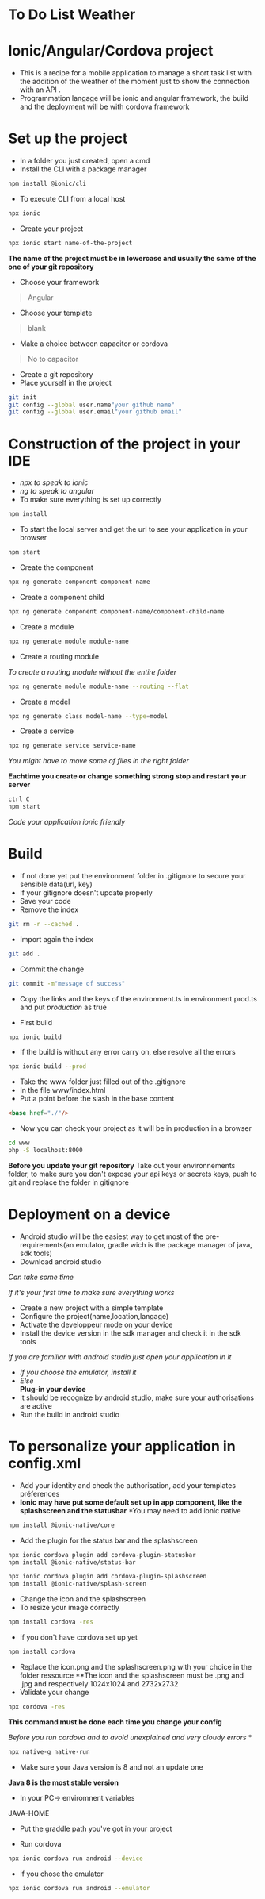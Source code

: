 # To Do List Weather

# Ionic/Angular/Cordova project
* This is a recipe for a mobile application to manage a short task list with the addition of the weather of the moment just to show the connection with an API .
* Programmation langage will be ionic and angular framework, the build and the deployment will be with cordova framework

# Set up the project
* In a folder you just created, open a cmd
* Install the CLI with a package manager
```bash
npm install @ionic/cli
```
* To execute CLI from a local host
```bash
npx ionic
```
* Create your project
```bash
npx ionic start name-of-the-project
```
**The name of the project must be in lowercase and usually the same of the one of your git repository**
* Choose your framework
>Angular
* Choose your template
>blank
* Make a choice between capacitor or cordova
>No to capacitor
* Create a git repository
* Place yourself in the project
```bash
git init
git config --global user.name"your github name"
git config --global user.email"your github email"
```
# Construction of the project in your IDE
* *npx to speak to ionic*
* *ng to speak to angular*
* To make sure everything is set up correctly
```bash
npm install
```
* To start the local server and get the url to see your application in your browser
```bash
npm start
```
* Create the component
```bash
npx ng generate component component-name
```
* Create a component child
```bash
npx ng generate component component-name/component-child-name
```
* Create a module
```bash
npx ng generate module module-name
```
* Create a routing module

*To create a routing module without the entire folder*
```bash
npx ng generate module module-name --routing --flat
```
* Create a model
```bash
npx ng generate class model-name --type=model
```
* Create a service
```bash
npx ng generate service service-name
```
*You might have to move some of files in the right folder*

**Eachtime you create or change something strong stop and restart your server**
```bash
ctrl C
npm start
```
*Code your application ionic friendly*

# Build 
* If not done yet put the environment folder in .gitignore to secure your sensible data(url, key)
* If your gitignore doesn't update properly
* Save your code
* Remove the index
```bash
git rm -r --cached .
```
* Import again the index 
```bash
git add .
```
* Commit the change
```bash
git commit -m"message of success"
```

* Copy the links and the keys of the environment.ts in environment.prod.ts and put *production* as true

* First build
```bash
npx ionic build
```
* If the build is without any error carry on, else resolve all the errors
```bash
npx ionic build --prod
```
* Take the www folder just filled out of the .gitignore  
* In the file www/index.html
* Put a point before the slash in the base content
```html
<base href="./"/>
```
* Now you can check your project as it will be in production in a browser
```bash
cd www
php -S localhost:8000
```
**Before you update your git repository**
Take out your environnements folder, to make sure you don't expose your api keys or secrets keys, push to git and replace the folder in gitignore

# Deployment on a device
* Android studio will be the easiest way to get most of the pre-requirements(an emulator, gradle wich is the package manager of java, sdk tools)
* Download android studio

*Can take some time*

*If it's your first time to make sure everything works*
* Create a new project with a simple template
* Configure the project(name,location,langage)
* Activate the developpeur mode on your device
* Install the device version in the sdk manager and check it in the sdk tools

*If you are familiar with android studio just open your application in it*
* *If you choose the emulator, install it*
* *Else*  
**Plug-in your device**
* It should be recognize by android studio, make sure your authorisations are active
* Run the build in android studio

# To personalize your application in config.xml
* Add your identity and check the authorisation, add your templates préferences
* **Ionic may have put some default set up in app component, like the splashscreen and the statusbar**
*You may need to add ionic native
```bash
npm install @ionic-native/core
```
* Add the plugin for the status bar and the splashscreen
```bash
npx ionic cordova plugin add cordova-plugin-statusbar
npm install @ionic-native/status-bar
```
```bash
npx ionic cordova plugin add cordova-plugin-splashscreen
npm install @ionic-native/splash-screen
```
* Change the icon and the splashscreen
* To resize your image correctly
```bash
npm install cordova -res
```
* If you don't have cordova set up yet
```bash
npm install cordova
```
* Replace the icon.png and the splashscreen.png with your choice in the folder ressource
**The icon and the splashscreen must be .png and .jpg and respectively 1024x1024 and 2732x2732
* Validate your change
```bash
npx cordova -res
```
**This command must be done each time you change your config**

*Before you run cordova and to avoid unexplained and very cloudy errors*
* 
```bash
npx native-g native-run
```
* Make sure your Java version is 8 and not an update one

**Java 8 is the most stable version**
* In your PC-> enviromnent variables

JAVA-HOME
* Put the graddle path you've got in your project

* Run cordova
```bash
npx ionic cordova run android --device
```
* If you chose the emulator
```bash
npx ionic cordova run android --emulator
```



